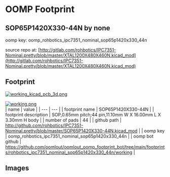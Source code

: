 # OOMP Footprint  
## SOP65P1420X330-44N  by none  
  
oomp key: oomp_rohbotics_ipc7351_nominal_sop65p1420x330_44n  
  
source repo at: [http://gitlab.com/rohbotics/IPC7351-Nominal.pretty/blob/master/XTAL1200X480X460N.kicad_mod](http://gitlab.com/rohbotics/IPC7351-Nominal.pretty/blob/master/XTAL1200X480X460N.kicad_mod)  
## Footprint  
  
[![working_kicad_pcb_3d.png](working_kicad_pcb_3d_600.png)](working_kicad_pcb_3d.png)  
  
[![working.png](working_600.png)](working.png)  
| name | value | 
| --- | --- | 
| footprint name | SOP65P1420X330-44N | 
| footprint description | SOP,0.65mm pitch;44 pin,11.10mm W X 16.00mm L X 3.30mm H body | 
| number of pads | 44 | 
| github path | http://github.com/rohbotics/IPC7351-Nominal.pretty/blob/master/SOP65P1420X330-44N.kicad_mod | 
| oomp key | oomp_rohbotics_ipc7351_nominal_sop65p1420x330_44n | 
| oomp bot github | https://github.com/oomlout/oomlout_oomp_footprint_bot/tree/main/footprints/rohbotics_ipc7351_nominal_sop65p1420x330_44n/working | 
## Images  
